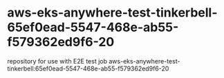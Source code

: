 # aws-eks-anywhere-test-tinkerbell-65ef0ead-5547-468e-ab55-f579362ed9f6-20
repository for use with E2E test job aws-eks-anywhere-test-tinkerbell:65ef0ead-5547-468e-ab55-f579362ed9f6-20
